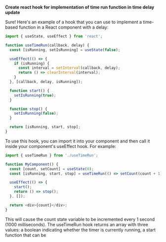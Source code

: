 **Create react hook for implementation of time run function in time delay update**

Sure! Here's an example of a hook that you can use to implement a time-based function in a React component with a delay:

```js
import { useState, useEffect } from 'react';

function useTimeRun(callback, delay) {
  const [isRunning, setIsRunning] = useState(false);

  useEffect(() => {
    if (isRunning) {
      const interval = setInterval(callback, delay);
      return () => clearInterval(interval);
    }
  }, [callback, delay, isRunning]);

  function start() {
    setIsRunning(true);
  }

  function stop() {
    setIsRunning(false);
  }

  return [isRunning, start, stop];
}
```
To use this hook, you can import it into your component and then call it inside your component's useEffect hook. For example:

```js
import { useTimeRun } from './useTimeRun';

function MyComponent() {
  const [count, setCount] = useState(0);
  const [isRunning, start, stop] = useTimeRun(() => setCount(count + 1), 1000);

  useEffect(() => {
    start();
    return () => stop();
  }, []);

  return <div>{count}</div>;
}
```
This will cause the count state variable to be incremented every 1 second (1000 milliseconds). The useTimeRun hook returns an array with three values: a boolean indicating whether the timer is currently running, a start function that can be 